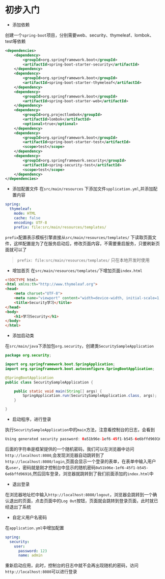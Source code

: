 # 初步入门
- 添加依赖

创建一个`spring-boot`项目，分别需要web、security、thymeleaf、lombok、test等依赖

```xml
<dependencies>
    <dependency>
        <groupId>org.springframework.boot</groupId>
        <artifactId>spring-boot-starter-security</artifactId>
    </dependency>
    <dependency>
        <groupId>org.springframework.boot</groupId>
        <artifactId>spring-boot-starter-thymeleaf</artifactId>
    </dependency>
    <dependency>
        <groupId>org.springframework.boot</groupId>
        <artifactId>spring-boot-starter-web</artifactId>
    </dependency>
    <dependency>
        <groupId>org.projectlombok</groupId>
        <artifactId>lombok</artifactId>
        <optional>true</optional>
    </dependency>
    <dependency>
        <groupId>org.springframework.boot</groupId>
        <artifactId>spring-boot-starter-test</artifactId>
        <scope>test</scope>
    </dependency>
    <dependency>
        <groupId>org.springframework.security</groupId>
        <artifactId>spring-security-test</artifactId>
        <scope>test</scope>
    </dependency>
</dependencies>
```

- 添加配置文件
在`src/main/resources` 下添加文件`spplication.yml`,并添加配置内容

```yml
spring:
  thymeleaf:
    mode: HTML
    cache: false
    encoding: UTF-8
    prefix: file:src/main/resources/templates/
```

`prefix`配置表示模板引擎直接从`src/main/resources/templates/` 下读取页面文件，这样配置是为了在服务启动后，修改页面内容，不需要重启服务，只要刷新页面就可以了

> `prefix: file:src/main/resources/templates/` 只在本地开发时使用

- 增加首页
在`src/main/resources/templates/`下增加页面`index.html`

```html
<!DOCTYPE html>
<html xmlns:th="http://www.thymeleaf.org">
<head>
    <meta charset="UTF-8">
    <meta name="viewport" content="width=device-width, initial-scale=1, maximum-scale=1, user-scalable=no">
    <title>Security学习</title>
</head>
<body>
    <h1>学习Security</h1>
</body>
</html>
```
- 添加启动类

在`src/main/java`下添加包`org.security`，创建类`SecuritySampleApplication`

```java
package org.security;

import org.springframework.boot.SpringApplication;
import org.springframework.boot.autoconfigure.SpringBootApplication;

@SpringBootApplication
public class SecuritySampleApplication {

    public static void main(String[] args) {
        SpringApplication.run(SecuritySampleApplication.class, args);
    }

}

```

- 启动程序，进行登录 

执行`SecuritySampleApplication`中的`main`方法，注意看控制台的日志，会看到
```java
Using generated security password: 0a51b96e-1ef6-45f1-b545-6e6bffd96916
```
后面的字符串是框架提供的一个随机密码，我们可以在浏览器中访问`http://localhost:8080`,会发现浏览器自动跳转到了`http://localhost:8080/login`,页面会显示一个登录的表单，在表单中输入用户名`user`，密码就是刚才控制台中显示的随机密码`0a51b96e-1ef6-45f1-b545-6e6bffd96916`,然后回车登录，浏览器就跳转到了我们前面添加的`index.html`中


- 退出登录

在浏览器地址栏中输入`http://localhost:8080/logout`，浏览器会跳转到一个确认退出的页面，点击页面中的`Log Out`按钮，页面就会跳转到登录页面，此时就已经退出了系统

- 自定义用户名密码

在`application.yml`中增加配置
```yml
spring:
  security:
    user:
      password: 123
      name: admin
```

重新启动应用，此时，控制台的日志中就不会再出现随机的密码，访问`http://localhost:8080`可以进行登录